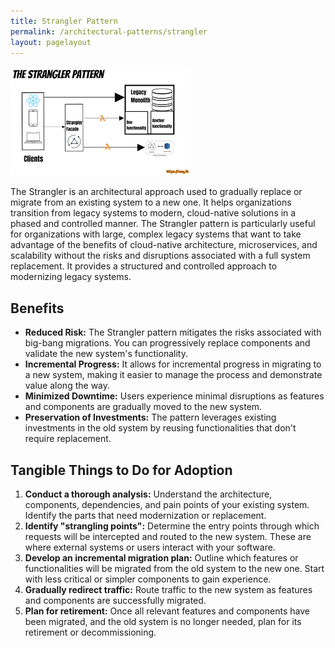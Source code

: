 ```yaml
---
title: Strangler Pattern
permalink: /architectural-patterns/strangler
layout: pagelayout
---
```


![Layered Architecture](../../pictures/Strangler.png)

The Strangler is an architectural approach used to gradually replace or migrate from an existing system to a new one. It helps organizations transition from legacy systems to modern, cloud-native solutions in a phased and controlled manner. The Strangler pattern is particularly useful for organizations with large, complex legacy systems that want to take advantage of the benefits of cloud-native architecture, microservices, and scalability without the risks and disruptions associated with a full system replacement. It provides a structured and controlled approach to modernizing legacy systems.

## Benefits

- **Reduced Risk:** The Strangler pattern mitigates the risks associated with big-bang migrations. You can progressively replace components and validate the new system's functionality.
- **Incremental Progress:** It allows for incremental progress in migrating to a new system, making it easier to manage the process and demonstrate value along the way.
- **Minimized Downtime:** Users experience minimal disruptions as features and components are gradually moved to the new system.
- **Preservation of Investments:** The pattern leverages existing investments in the old system by reusing functionalities that don't require replacement.

## Tangible Things to Do for Adoption

1. **Conduct a thorough analysis:** Understand the architecture, components, dependencies, and pain points of your existing system. Identify the parts that need modernization or replacement.
2. **Identify "strangling points":** Determine the entry points through which requests will be intercepted and routed to the new system. These are where external systems or users interact with your software.
3. **Develop an incremental migration plan:** Outline which features or functionalities will be migrated from the old system to the new one. Start with less critical or simpler components to gain experience.
4. **Gradually redirect traffic:** Route traffic to the new system as features and components are successfully migrated.
5. **Plan for retirement:** Once all relevant features and components have been migrated, and the old system is no longer needed, plan for its retirement or decommissioning.
